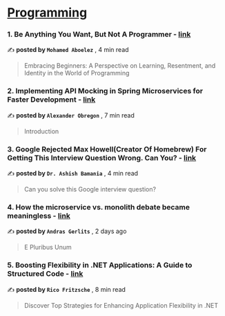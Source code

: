 
<h1><a href=https://medium.com/tag/programming/recommended target="_blank" rel="noopener noreferrer">Programming</a></h1>
<h3>1. Be Anything You Want, But Not A Programmer - <a href=https://medium.com/@moh.aboelez/be-anything-you-want-but-not-a-programmer-56957959b173?source=tag_recommended_feed---------0-84----------programming----------4f032280_287d_48fe_951e_8a004dbb7576------- target="_blank" rel="noopener noreferrer">link</a></h3>

✍️ **posted by `Mohamed Aboelez`** <date> , 4 min read</date>

<blockquote>Embracing Beginners: A Perspective on Learning, Resentment, and Identity in the World of Programming</blockquote>

<h3>2. Implementing API Mocking in Spring Microservices for Faster Development - <a href=https://medium.com/@AlexanderObregon/implementing-api-mocking-in-spring-microservices-for-faster-development-a2c16aeeb9a4?source=tag_recommended_feed---------1-107----------programming----------4f032280_287d_48fe_951e_8a004dbb7576------- target="_blank" rel="noopener noreferrer">link</a></h3>

✍️ **posted by `Alexander Obregon`** <date> , 7 min read</date>

<blockquote>Introduction</blockquote>

<h3>3. Google Rejected Max Howell(Creator Of Homebrew) For Getting This Interview Question Wrong. Can You? - <a href=https://medium.com/gitconnected/google-rejected-max-howell-creator-of-homebrew-for-getting-this-interview-question-wrong-c99324f6fa90?source=tag_recommended_feed---------2-85----------programming----------4f032280_287d_48fe_951e_8a004dbb7576------- target="_blank" rel="noopener noreferrer">link</a></h3>

✍️ **posted by `Dr. Ashish Bamania`** <date> , 4 min read</date>

<blockquote>Can you solve this Google interview question?</blockquote>

<h3>4. How the microservice vs. monolith debate became meaningless - <a href=https://medium.com/itnext/how-the-microservice-vs-monolith-debate-became-meaningless-7e90678c5a29?source=tag_recommended_feed---------3-84----------programming----------4f032280_287d_48fe_951e_8a004dbb7576------- target="_blank" rel="noopener noreferrer">link</a></h3>

✍️ **posted by `Andras Gerlits`** <date> , 2 days ago</date>

<blockquote>E Pluribus Unum</blockquote>

<h3>5. Boosting Flexibility in .NET Applications: A Guide to Structured Code - <a href=https://medium.com/gitconnected/boosting-flexibility-in-net-applications-a-guide-to-structured-code-f65a13f4ef36?source=tag_recommended_feed---------4-107----------programming----------4f032280_287d_48fe_951e_8a004dbb7576------- target="_blank" rel="noopener noreferrer">link</a></h3>

✍️ **posted by `Rico Fritzsche`** <date> , 8 min read</date>

<blockquote>Discover Top Strategies for Enhancing Application Flexibility in .NET</blockquote>

